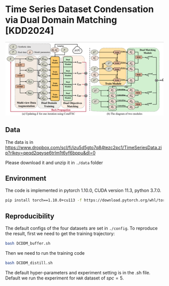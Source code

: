 # Time Series Dataset Condensation via Dual Domain Matching [KDD2024]

![Main Figure](./fig/main_fig.png)

## Data
The data is in https://www.dropbox.com/scl/fi/izu5d5gto7q84tezc2pc1/TimeSeriesData.zip?rlkey=qeqd2qeyse6trlm1t6yf6bppu&dl=0

Please download it and unzip it in `./data` folder

## Environment
The code is implemented in pytorch 1.10.0, CUDA version 11.3, python 3.7.0.

```bash
pip install torch==1.10.0+cu113 -f https://download.pytorch.org/whl/torch_stable.html
```


## Reproducibility
The default configs of the four datasets are set in `./config`.
To reproduce the result, first we need to get the training trajectory:
```bash
bash DCDDM_buffer.sh
```
Then we need to run the training code
```bash
bash DCDDM_distill.sh
```

The default hyper-parameters and experiment setting is in the .sh file.
Default we run the experiment for `HAR` dataset of $spc=5$.
